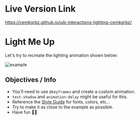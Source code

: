 # Live Version Link

https://cemkgrbz.github.io/uib-interactions-lighting-cemkgrbz/

# Light Me Up

Let's try to recreate the lighting animation shown below:

![example](img/mockup.gif) 

## Objectives / Info

- You'll need to use `@keyframes` and create a custom animation.
- `text-shadow` and `animation-delay` might be useful for this.
- Reference the [Style Guide](style-guide.md) for fonts, colors, etc...
- Try to make it as close to the example as possible.
- Have fun 🐱‍🚀 
